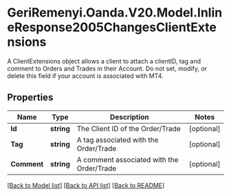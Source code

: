 # GeriRemenyi.Oanda.V20.Model.InlineResponse2005ChangesClientExtensions
A ClientExtensions object allows a client to attach a clientID, tag and comment to Orders and Trades in their Account.  Do not set, modify, or delete this field if your account is associated with MT4.
## Properties

Name | Type | Description | Notes
------------ | ------------- | ------------- | -------------
**Id** | **string** | The Client ID of the Order/Trade | [optional] 
**Tag** | **string** | A tag associated with the Order/Trade | [optional] 
**Comment** | **string** | A comment associated with the Order/Trade | [optional] 

[[Back to Model list]](../README.md#documentation-for-models) [[Back to API list]](../README.md#documentation-for-api-endpoints) [[Back to README]](../README.md)

